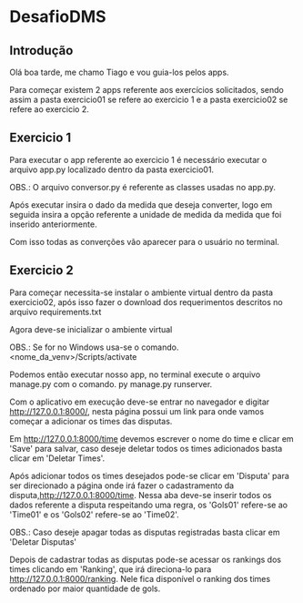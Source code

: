 # DesafioDMS


## Introdução

Olá boa tarde, me chamo Tiago e vou guia-los pelos apps.

Para começar existem 2 apps referente aos exercícios solicitados, sendo assim a pasta exercicio01 se refere ao exercicio 1 
e a pasta exercicio02 se refere ao exercicio 2.


## Exercicio 1

Para executar o app referente ao exercicio 1 é necessário executar o arquivo app.py localizado dentro da pasta exercicio01.

OBS.: O arquivo conversor.py é referente as classes usadas no app.py.

Após executar insira o dado da medida que deseja converter, logo em seguida insira a opção referente a unidade de medida
da medida que foi inserido anteriormente.

Com isso todas as converções vão aparecer para o usuário no terminal.

## Exercicio 2

Para começar necessita-se instalar o ambiente virtual dentro da pasta exercicio02, após isso fazer o download dos requerimentos
descritos no arquivo requirements.txt

Agora deve-se inicializar o ambiente virtual

OBS.: Se for no Windows usa-se o comando. <nome_da_venv>/Scripts/activate

Podemos então executar nosso app, no terminal execute o arquivo manage.py com o comando. py manage.py runserver.

Com o aplicativo em execução deve-se entrar no navegador e digitar http://127.0.0.1:8000/, nesta página possui um link para
onde vamos começar a adicionar os times das disputas.

Em http://127.0.0.1:8000/time devemos escrever o nome do time e clicar em 'Save' para salvar, caso deseje deletar todos os 
times adicionados basta clicar em 'Deletar Times'.

Após adicionar todos os times desejados pode-se clicar em 'Disputa' para ser direcionado a página onde irá fazer o cadastramento
da disputa,http://127.0.0.1:8000/time. Nessa aba deve-se inserir todos os dados referente a disputa respeitando uma regra,
os 'Gols01' refere-se ao 'Time01' e os 'Gols02' refere-se ao 'Time02'.

OBS.: Caso deseje apagar todas as disputas registradas basta clicar em 'Deletar Disputas'

Depois de cadastrar todas as disputas pode-se acessar os rankings dos times clicando em 'Ranking', que irá direciona-lo para 
http://127.0.0.1:8000/ranking. Nele fica disponível o ranking dos times ordenado por maior quantidade de gols.








 
